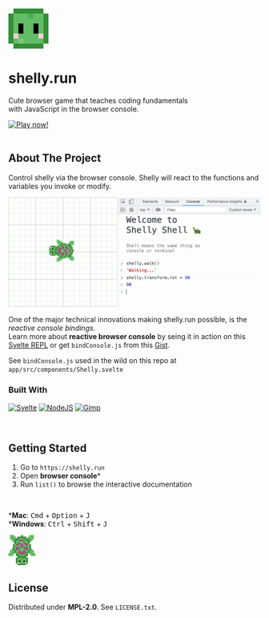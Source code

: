 <!-- variables -->
[Svelte.dev]: https://img.shields.io/badge/Svelte-4A4A55?style=for-the-badge&logo=svelte&logoColor=FF3E00
[Svelte-url]: https://svelte.dev/
[NodeJS.org]: https://img.shields.io/badge/Node.js-339933?style=for-the-badge&logo=nodedotjs&logoColor=white
[NodeJS-url]: https://nodejs.org/
[Gimp.org]: https://img.shields.io/badge/gimp-5C5543?style=for-the-badge&logo=gimp&logoColor=white
[Gimp-url]: https://gimp.org/
[YouTube.com]: https://img.shields.io/badge/Shorts-FF0000?style=for-the-badge&logo=youtube&logoColor=white
[TikTok.com]: https://img.shields.io/badge/TikTok-000000?style=for-the-badge&logo=tiktok&logoColor=white
[Discord]: https://img.shields.io/badge/Server-5865F2?style=for-the-badge&logo=discord&logoColor=white

<!-- Social media -->
[YouTube-url]: https://www.youtube.com/
[TikTok-url]: https://www.tiktok.com/
[Discord-url]: https://www.tiktok.com/

<!-- https://github.com/alexandresanlim/Badges4-README.md-Profile/blob/master/README.md#badges -->

<a name="readme-top"></a>

<!-- PROJECT LOGO -->
<br />
<div>
  <img src="images/logo.png" alt="Logo" height="80">
  <h1>shelly.run</h1>
  <p>
    Cute browser game that teaches coding fundamentals 
    <br />
    with JavaScript in the browser console.
  </p>
</div>

<!-- PLAY NOW -->
<a href="https://shelly.run" target="_blank">
  <img src="https://img.shields.io/badge/Play_Now-4285F4?style=for-the-badge&amp;logo=Google-chrome&amp;logoColor=white" alt="Play now!">
  <!-- <img src="https://img.shields.io/badge/web-Play_Now-4285F4?style=for-the-badge&amp;logo=Google-chrome&amp;logoColor=white" alt="Play now!"> -->
</a>

<br />
<br />

<!-- ## Subscribe!
Learn `JavaScript` with Shelly and my **60 second tutorials**

[![JS Shorts][YouTube.com]][YouTube-url]
[![JS Shorts][TikTok.com]][TikTok-url]
[![Discord Server][Discord]][Discord-url] -->

## About The Project
Control shelly via the browser console.
Shelly will react to the functions and variables you invoke or modify.

<img src="images/screenshot.gif" alt="shelly.run">

One of the major technical innovations making shelly.run possible, is the *reactive console bindings*. <br />
Learn more about **reactive browser console** by seing it in action on this [Svelte REPL](https://svelte.dev/repl/e139ee91c1834124a2dcf891c2049b83?version=3.52.0) or get `bindConsole.js` from this [Gist](https://gist.github.com/ferry-creator/625ef854a899653d5acf652b813f784f).

See `bindConsole.js` used in the wild on this repo at `app/src/components/Shelly.svelte`

### Built With

[![Svelte][Svelte.dev]][Svelte-url]
[![NodeJS][NodeJS.org]][NodeJS-url]
[![Gimp][Gimp.org]][Gimp-url]

<br/>

## Getting Started

1. Go to `https://shelly.run`
2. Open **browser console***
3. Run `list()` to browse the interactive documentation

<br/>

***Mac**: <kbd>Cmd</kbd> + <kbd>Option</kbd> + <kbd>J</kbd>
<br/>
***Windows**: <kbd>Ctrl</kbd> + <kbd>Shift</kbd> + <kbd>J</kbd>

<img src="images/animation.gif" alt="shelly animation" height=60>
<br/>

## License
Distributed under **MPL-2.0**. See `LICENSE.txt`.
